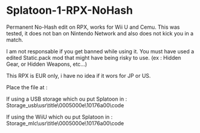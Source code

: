 # Splatoon-1-RPX-NoHash
Permanent No-Hash edit on RPX, works for Wii U and Cemu.
This was tested, it does not ban on Nintendo Network and also does not kick you in a match.

I am not responsable if you get banned while using it. You must have used a edited Static.pack mod that might have being risky to use. 
(ex : Hidden Gear, or Hidden Weapons, etc...)

This RPX is EUR only, i have no idea if it wors for JP or US.

Place the file at : 

If using a USB storage which ou put Splatoon in : Storage_usb\usr\title\0005000e\10176a00\code

If using the WiiU which ou put Splatoon in : Storage_mlc\usr\title\0005000e\10176a00\code
